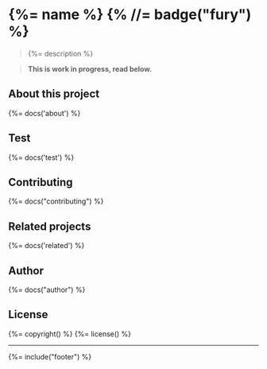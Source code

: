 # {%= name %} {% //= badge("fury") %}

> {%= description %}

<!-- toc -->

> **This is work in progress, read below.**

## About this project
{%= docs('about') %}

## Test
{%= docs('test') %}

## Contributing
{%= docs("contributing") %}

## Related projects
{%= docs('related') %}

## Author
{%= docs("author") %}

## License
{%= copyright() %}
{%= license() %}


***

{%= include("footer") %}
